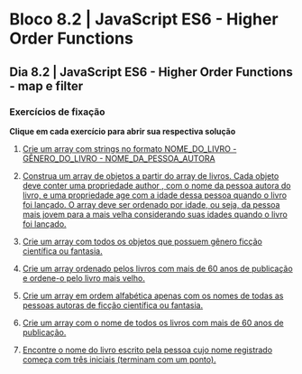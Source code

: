 # Bloco 8.2 | JavaScript ES6 - Higher Order Functions

## Dia 8.2 | JavaScript ES6 - Higher Order Functions - map e filter

### Exercícios de fixação

**Clique em cada exercício para abrir sua respectiva solução**

1. [Crie um array com strings no formato NOME_DO_LIVRO - GÊNERO_DO_LIVRO - NOME_DA_PESSOA_AUTORA](exercise1.js)

2. [Construa um array de objetos a partir do array de livros. Cada objeto deve conter uma propriedade author , com o nome da pessoa autora do livro, e uma propriedade age com a idade dessa pessoa quando o livro foi lançado. O array deve ser ordenado por idade, ou seja, da pessoa mais jovem para a mais velha considerando suas idades quando o livro foi lançado.](exercise2.js)

3. [Crie um array com todos os objetos que possuem gênero ficção científica ou fantasia.](exercise3.js)

4. [Crie um array ordenado pelos livros com mais de 60 anos de publicação e ordene-o pelo livro mais velho.](exercise4.js)

5. [Crie um array em ordem alfabética apenas com os nomes de todas as pessoas autoras de ficção científica ou fantasia.](exercise5.js)

6. [Crie um array com o nome de todos os livros com mais de 60 anos de publicação.](exercise6.js)

7. [Encontre o nome do livro escrito pela pessoa cujo nome registrado começa com três iniciais (terminam com um ponto).](exercise7.js)